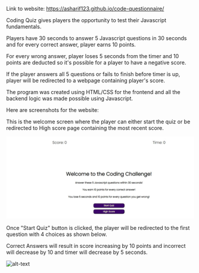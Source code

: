 Link to website: https://asharif123.github.io/code-questionnaire/

Coding Quiz gives players the opportunity to test their Javascript fundamentals.

Players have 30 seconds to answer 5 Javascript questions in 30 seconds and for every correct answer, player earns 10 points.

For every wrong answer, player loses 5 seconds from the timer and 10 points are deducted so it's possible for a player to have a negative score.

If the player answers all 5 questions or fails to finish before timer is up, player will be redirected to a webpage containing player's score.

The program was created using HTML/CSS for the frontend and all the backend logic was made possible using Javascript.

Here are screenshots for the website:

This is the welcome screen where the player can either start the quiz or be redirected to High score page containing the most recent score.

![alt text](./assets/images/main-page.JPG "main page")

Once "Start Quiz" button is clicked, the player will be redirected to the first question with 4 choices as shown below. 

Correct Answers will result in score increasing by 10 points and incorrect will decrease by 10 and timer will decrease by 5 seconds.

![alt-text](./assets/images/qquestions.JPG "questions")
